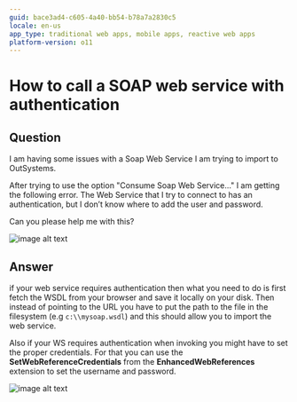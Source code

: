 ```yaml
---
guid: bace3ad4-c605-4a40-bb54-b78a7a2830c5
locale: en-us
app_type: traditional web apps, mobile apps, reactive web apps
platform-version: o11
---
```


# How to call a SOAP web service with authentication

## Question

I am having some issues with a Soap Web Service I am trying to import to OutSystems.

After trying to use the option "Consume Soap Web Service…" I am getting the following error. The Web Service that I try to connect to has an authentication, but I don’t know where to add the user and password.

Can you please help me with this?

![image alt text](images/How-to-call-a-SOAP-web-service-with-authentication_0.png)

## Answer

if your web service requires authentication then what you need to do is first fetch the WSDL from your browser and save it locally on your disk. Then instead of pointing to the URL you have to put the path to the file in the filesystem (e.g `c:\\mysoap.wsdl`) and this should allow you to import the web service.

Also if your WS requires authentication when invoking you might have to set the proper credentials. For that you can use the **SetWebReferenceCredentials** from the **EnhancedWebReferences** extension to set the username and password.

![image alt text](images/How-to-call-a-SOAP-web-service-with-authentication_1.png)

